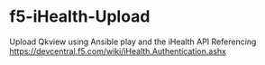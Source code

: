 # f5-iHealth-Upload
Upload Qkview using Ansible play and the iHealth API
Referencing https://devcentral.f5.com/wiki/iHealth.Authentication.ashx
